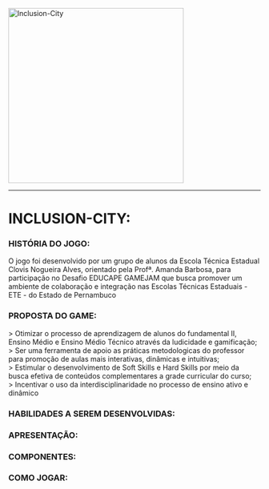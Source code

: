 <p align="left">
  <img src="https://i.ibb.co/F55XKXk/Untitled-1.png" width="350" title="Inclusion-City">
</p>
<hr>

<h1>INCLUSION-CITY:</h1>

<h3>HISTÓRIA DO JOGO:</h3>
<p>
O jogo foi desenvolvido por um grupo de alunos da
Escola Técnica Estadual Clovis Nogueira Alves, orientado
pela Profª. Amanda Barbosa, para participação no
Desafio EDUCAPE GAMEJAM que busca promover um
ambiente de colaboração e integração nas Escolas
Técnicas Estaduais - ETE - do Estado de Pernambuco
</p>
<h3>PROPOSTA DO GAME:</h3>
<p>
> Otimizar o processo de aprendizagem de alunos do
fundamental II, Ensino Médio e Ensino Médio Técnico
através da ludicidade e gamificação;<br>
> Ser uma ferramenta de apoio as práticas metodologicas do
professor para promoção de aulas mais interativas,
dinâmicas e intuitivas;<br>
> Estimular o desenvolvimento de Soft Skills e Hard Skills por
meio da busca efetiva de conteúdos complementares a
grade curricular do curso;<br>
> Incentivar o uso da interdisciplinaridade no processo de
ensino ativo e dinâmico
</p>
<h3>HABILIDADES A SEREM DESENVOLVIDAS:</h3>
<h3>APRESENTAÇÃO:</h3>
<h3>COMPONENTES:</h3>
<h3>COMO JOGAR:</h3>


